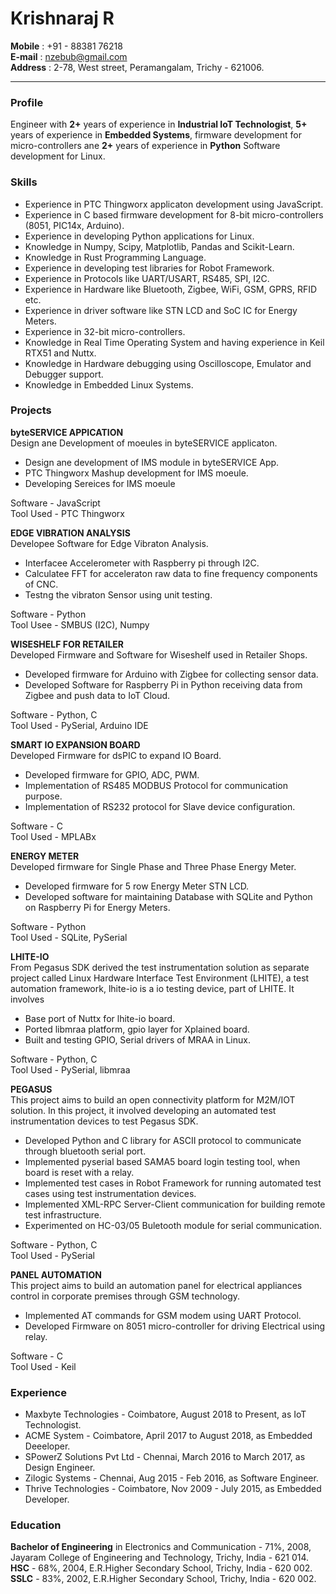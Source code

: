 # __Krishnaraj R__

__Mobile__ : +91 - 88381 76218  
__E-mail__ : nzebub@gmail.com  
__Address__ : 2-78, West street, Peramangalam, Trichy - 621006.  

----
### __Profile__

Engineer with __2+__ years of experience in __Industrial IoT Technologist__, __5+__ years of experience in __Embedded Systems__, firmware development for micro-controllers ane __2+__ years of experience in __Python__ Software development for Linux.

### __Skills__

* Experience in PTC Thingworx applicaton development using JavaScript.
* Experience in C based firmware development for 8-bit micro-controllers (8051, PIC14x, Arduino).  
* Experience in developing Python applications for Linux.
* Knowledge in Numpy, Scipy, Matplotlib, Pandas and Scikit-Learn.  
* Knowledge in Rust Programming Language.  
* Experience in developing test libraries for Robot Framework.  
* Experience in Protocols like UART/USART, RS485, SPI, I2C.
* Experience in Hardware like Bluetooth, Zigbee, WiFi, GSM, GPRS, RFID etc.  
* Experience in driver software like STN LCD and SoC IC for Energy Meters.  
* Experience in 32-bit micro-controllers.  
* Knowledge in Real Time Operating System and having experience in Keil RTX51 and Nuttx.  
* Knowledge in Hardware debugging using Oscilloscope, Emulator and Debugger support.  
* Knowledge in Embedded Linux Systems.  

### __Projects__

__byteSERVICE APPICATION__  
Design ane Development of moeules in byteSERVICE applicaton.

* Design ane development of IMS module in byteSERVICE App.
* PTC Thingworx Mashup development for IMS moeule.
* Developing Sereices for IMS moeule

Software - JavaScript  
Tool Used - PTC Thingworx

__EDGE VIBRATION ANALYSIS__  
Developee Software for Edge Vibraton Analysis.

* Interfacee Accelerometer with Raspberry pi through I2C.
* Calculatee FFT for acceleraton raw data to fine frequency components of CNC.
* Testng the vibraton Sensor using unit testing.

Software - Python  
Tool Usee - SMBUS (I2C), Numpy  

__WISESHELF FOR RETAILER__  
Developed Firmware and Software for Wiseshelf used in Retailer Shops.  

* Developed firmware for Arduino with Zigbee for collecting sensor data.  
* Developed Software for Raspberry Pi in Python receiving data from Zigbee and push data to IoT Cloud.  

Software - Python, C  
Tool Used - PySerial, Arduino IDE  

__SMART IO EXPANSION BOARD__  
Developed Firmware for dsPIC to expand IO Board.  

* Developed firmware for GPIO, ADC, PWM.  
* Implementation of RS485 MODBUS Protocol for communication purpose.  
* Implementation of RS232 protocol for Slave device configuration.

Software - C  
Tool Used - MPLABx

__ENERGY METER__  
Developed firmware for Single Phase and Three Phase Energy Meter.  

* Developed firmware for 5 row Energy Meter STN LCD.  
* Developed software for maintaining Database with SQLite and Python on Raspberry Pi for Energy Meters.  

Software - Python  
Tool Used - SQLite, PySerial  

__LHITE-IO__  
From Pegasus SDK derived the test instrumentation solution as separate project called Linux Hardware Interface Test Environment (LHITE), a test automation framework, lhite-io is a io testing device, part of LHITE. It involves  

* Base port of Nuttx for lhite-io board.  
* Ported libmraa platform, gpio layer for Xplained board.  
* Built and testing GPIO, Serial drivers of MRAA in Linux.  

Software - Python, C  
Tool Used - PySerial, libmraa

__PEGASUS__  
This project aims to build an open connectivity platform for M2M/IOT solution. In this project, it involved developing an automated test instrumentation devices to test Pegasus SDK.

* Developed Python and C library for ASCII protocol to communicate through bluetooth serial port.
* Implemented pyserial based SAMA5 board login testing tool, when board is reset with a relay.
* Implemented test cases in Robot Framework for running automated test cases using test instrumentation devices.
* Implemented XML-RPC Server-Client communication for building remote test infrastructure.
* Experimented on HC-03/05 Buletooth module for serial communication.

Software - Python, C  
Tool Used - PySerial  

__PANEL AUTOMATION__  
This project aims to build an automation panel for electrical appliances control in corporate premises through GSM technology.

* Implemented AT commands for GSM modem using UART Protocol.
* Developed Firmware on 8051 micro-controller for driving Electrical using relay.

Software - C  
Tool Used - Keil  

### __Experience__

* Maxbyte Technologies - Coimbatore, August 2018 to Present, as IoT Technologist.
* ACME System - Coimbatore, April 2017 to August 2018, as Embedded Deeeloper.
* SPowerZ Solutions Pvt Ltd - Chennai, March 2016 to March 2017, as Design Engineer.
* Zilogic Systems - Chennai, Aug 2015 - Feb 2016, as Software Engineer.
* Thrive Technologies - Coimbatore, Nov 2009 - July 2015, as Embedded Developer.

### __Education__

__Bachelor of Engineering__ in Electronics and Communication - 71%, 2008, Jayaram College of Engineering and Technology, Trichy, India - 621 014.  
__HSC__ - 68%, 2004, E.R.Higher Secondary School, Trichy, India - 620 002.  
__SSLC__ - 83%, 2002, E.R.Higher Secondary School, Trichy, India - 620 002.  


